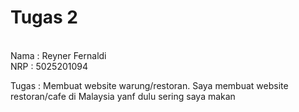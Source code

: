<h1> Tugas 2</h1> <br>
Nama : Reyner Fernaldi <br>
NRP : 5025201094 <br>

Tugas : Membuat website warung/restoran. Saya membuat website restoran/cafe di Malaysia yanf dulu sering saya makan

